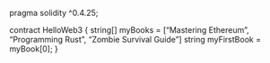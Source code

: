 pragma solidity ^0.4.25;

contract HelloWeb3 {
string[] myBooks = [“Mastering Ethereum”, “Programming Rust”, “Zombie Survival Guide”]
string myFirstBook = myBook[0];
}